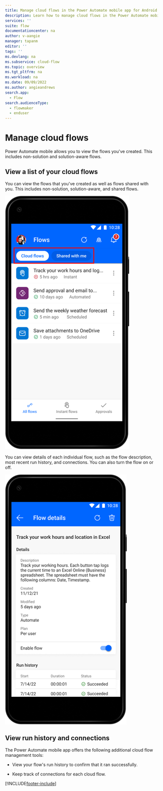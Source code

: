 ```yaml
---
title: Manage cloud flows in the Power Automate mobile app for Android | Microsoft Docs
description: Learn how to manage cloud flows in the Power Automate mobile app for Android.
services: ''
suite: flow
documentationcenter: na
author: v-aangie
manager: tapanm
editor: ''
tags: ''
ms.devlang: na
ms.subservice: cloud-flow
ms.topic: overview
ms.tgt_pltfrm: na
ms.workload: na
ms.date: 09/09/2022
ms.author: angieandrews
search.app: 
  - Flow
search.audienceType: 
  - flowmaker
  - enduser
---
```

# Manage cloud flows

Power Automate mobile allows you to view the flows you've created. This includes non-solution and solution-aware flows.

## View a list of your cloud flows

You can view the flows that you've created as well as flows shared with you. This includes non-solution, solution-aware, and shared flows.

![Screenshot of a list of flows.](/articles/media/android/instant-flows.png "List of flows")

You can view details of each individual flow, such as the flow description, most recent run history, and connections. You can also turn the flow on or off.

![Screenshot of flow details.](/articles/media/android/flow-details.png "Flow details")

## View run history and connections

The Power Automate mobile app offers the following additional cloud flow management tools:

- View your flow's run history to confirm that it ran successfully.

- Keep track of connections for each cloud flow.

[!INCLUDE[footer-include](../includes/footer-banner.md)]
